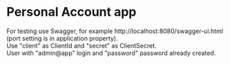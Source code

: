 # Personal Account app

For testing use Swagger, for example http://localhost:8080/swagger-ui.html (port setting is in application property).  
Use "client" as ClientId and "secret" as ClientSecret.  
User with "admin@app" login and "password" password already created.  
